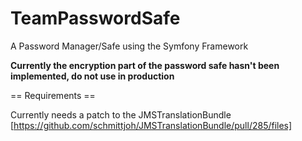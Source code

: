 TeamPasswordSafe
================

A Password Manager/Safe using the Symfony Framework

**Currently the encryption part of the password safe hasn't been implemented,
do not use in production**

== Requirements ==

Currently needs a patch to the JMSTranslationBundle
[https://github.com/schmittjoh/JMSTranslationBundle/pull/285/files]
